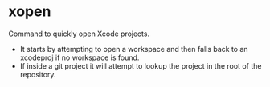 # xopen

Command to quickly open Xcode projects.

- It starts by attempting to open a workspace and then falls back to an xcodeproj if no workspace is found.
- If inside a git project it will attempt to lookup the project in the root of the repository.
